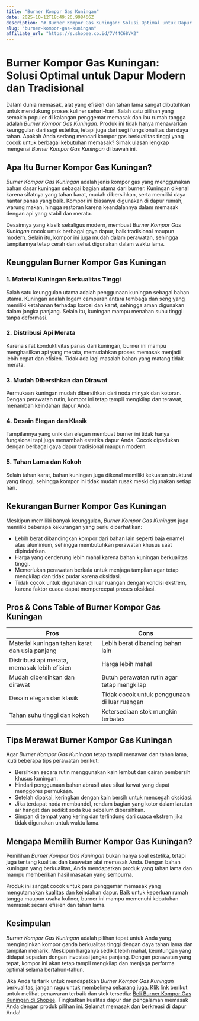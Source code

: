 ```yaml
---
title: "Burner Kompor Gas Kuningan"
date: 2025-10-12T18:49:26.998466Z
description: "# Burner Kompor Gas Kuningan: Solusi Optimal untuk Dapur Modern dan Tradisional..."
slug: "burner-kompor-gas-kuningan"
affiliate_url: "https://s.shopee.co.id/7V44C68VX2"
---
```

# Burner Kompor Gas Kuningan: Solusi Optimal untuk Dapur Modern dan Tradisional

Dalam dunia memasak, alat yang efisien dan tahan lama sangat dibutuhkan untuk mendukung proses kuliner sehari-hari. Salah satu pilihan yang semakin populer di kalangan penggemar memasak dan ibu rumah tangga adalah *Burner Kompor Gas Kuningan*. Produk ini tidak hanya menawarkan keunggulan dari segi estetika, tetapi juga dari segi fungsionalitas dan daya tahan. Apakah Anda sedang mencari kompor gas berkualitas tinggi yang cocok untuk berbagai kebutuhan memasak? Simak ulasan lengkap mengenai *Burner Kompor Gas Kuningan* di bawah ini.

## Apa Itu Burner Kompor Gas Kuningan?

*Burner Kompor Gas Kuningan* adalah jenis kompor gas yang menggunakan bahan dasar kuningan sebagai bagian utama dari burner. Kuningan dikenal karena sifatnya yang tahan karat, mudah dibersihkan, serta memiliki daya hantar panas yang baik. Kompor ini biasanya digunakan di dapur rumah, warung makan, hingga restoran karena keandalannya dalam memasak dengan api yang stabil dan merata.

Desainnya yang klasik sekaligus modern, membuat *Burner Kompor Gas Kuningan* cocok untuk berbagai gaya dapur, baik tradisional maupun modern. Selain itu, kompor ini juga mudah dalam perawatan, sehingga tampilannya tetap cerah dan sehat digunakan dalam waktu lama.

## Keunggulan Burner Kompor Gas Kuningan

### 1. Material Kuningan Berkualitas Tinggi

Salah satu keunggulan utama adalah penggunaan kuningan sebagai bahan utama. Kuningan adalah logam campuran antara tembaga dan seng yang memiliki ketahanan terhadap korosi dan karat, sehingga aman digunakan dalam jangka panjang. Selain itu, kuningan mampu menahan suhu tinggi tanpa deformasi.

### 2. Distribusi Api Merata

Karena sifat konduktivitas panas dari kuningan, burner ini mampu menghasilkan api yang merata, memudahkan proses memasak menjadi lebih cepat dan efisien. Tidak ada lagi masalah bahan yang matang tidak merata.

### 3. Mudah Dibersihkan dan Dirawat

Permukaan kuningan mudah dibersihkan dari noda minyak dan kotoran. Dengan perawatan rutin, kompor ini tetap tampil mengkilap dan terawat, menambah keindahan dapur Anda.

### 4. Desain Elegan dan Klasik

Tampilannya yang unik dan elegan membuat burner ini tidak hanya fungsional tapi juga menambah estetika dapur Anda. Cocok dipadukan dengan berbagai gaya dapur tradisional maupun modern.

### 5. Tahan Lama dan Kokoh

Selain tahan karat, bahan kuningan juga dikenal memiliki kekuatan struktural yang tinggi, sehingga kompor ini tidak mudah rusak meski digunakan setiap hari.

## Kekurangan Burner Kompor Gas Kuningan

Meskipun memiliki banyak keunggulan, *Burner Kompor Gas Kuningan* juga memiliki beberapa kekurangan yang perlu diperhatikan:

- Lebih berat dibandingkan kompor dari bahan lain seperti baja enamel atau aluminium, sehingga membutuhkan perawatan khusus saat dipindahkan.
- Harga yang cenderung lebih mahal karena bahan kuningan berkualitas tinggi.
- Memerlukan perawatan berkala untuk menjaga tampilan agar tetap mengkilap dan tidak pudar karena oksidasi.
- Tidak cocok untuk digunakan di luar ruangan dengan kondisi ekstrem, karena faktor cuaca dapat mempercepat proses oksidasi.

## Pros & Cons Table of Burner Kompor Gas Kuningan

| **Pros**                                         | **Cons**                                              |
|--------------------------------------------------|--------------------------------------------------------|
| Material kuningan tahan karat dan usia panjang  | Lebih berat dibanding bahan lain                     |
| Distribusi api merata, memasak lebih efisien   | Harga lebih mahal                                    |
| Mudah dibersihkan dan dirawat                  | Butuh perawatan rutin agar tetap mengkilap        |
| Desain elegan dan klasik                       | Tidak cocok untuk penggunaan di luar ruangan       |
| Tahan suhu tinggi dan kokoh                    | Ketersediaan stok mungkin terbatas                 |

## Tips Merawat Burner Kompor Gas Kuningan

Agar *Burner Kompor Gas Kuningan* tetap tampil menawan dan tahan lama, ikuti beberapa tips perawatan berikut:

- Bersihkan secara rutin menggunakan kain lembut dan cairan pembersih khusus kuningan.
- Hindari penggunaan bahan abrasif atau sikat kawat yang dapat menggores permukaan.
- Setelah dipakai, keringkan dengan kain bersih untuk mencegah oksidasi.
- Jika terdapat noda membandel, rendam bagian yang kotor dalam larutan air hangat dan sedikit soda kue sebelum dibersihkan.
- Simpan di tempat yang kering dan terlindung dari cuaca ekstrem jika tidak digunakan untuk waktu lama.

## Mengapa Memilih Burner Kompor Gas Kuningan?

Pemilihan *Burner Kompor Gas Kuningan* bukan hanya soal estetika, tetapi juga tentang kualitas dan keawetan alat memasak Anda. Dengan bahan kuningan yang berkualitas, Anda mendapatkan produk yang tahan lama dan mampu memberikan hasil masakan yang sempurna.

Produk ini sangat cocok untuk para penggemar memasak yang mengutamakan kualitas dan keindahan dapur. Baik untuk keperluan rumah tangga maupun usaha kuliner, burner ini mampu memenuhi kebutuhan memasak secara efisien dan tahan lama.

## Kesimpulan

*Burner Kompor Gas Kuningan* adalah pilihan tepat untuk Anda yang menginginkan kompor ganda berkualitas tinggi dengan daya tahan lama dan tampilan menarik. Meskipun harganya sedikit lebih mahal, keuntungan yang didapat sepadan dengan investasi jangka panjang. Dengan perawatan yang tepat, kompor ini akan tetap tampil mengkilap dan menjaga performa optimal selama bertahun-tahun.

Jika Anda tertarik untuk mendapatkan *Burner Kompor Gas Kuningan* berkualitas, jangan ragu untuk membelinya sekarang juga. Klik link berikut untuk melihat penawaran terbaik dan stok tersedia: [Beli Burner Kompor Gas Kuningan di Shopee](https://s.shopee.co.id/7V44C68VX2). Tingkatkan kualitas dapur dan pengalaman memasak Anda dengan produk pilihan ini. Selamat memasak dan berkreasi di dapur Anda!
